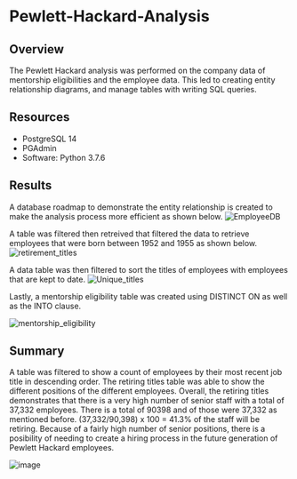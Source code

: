 # Pewlett-Hackard-Analysis

## Overview 

The Pewlett Hackard analysis was performed on the company data of mentorship eligibilities and the employee data. This led to creating entity relationship diagrams, and manage tables with writing SQL queries. 

## Resources

- PostgreSQL 14
- PGAdmin
- Software: Python 3.7.6

## Results

A database roadmap to demonstrate the entity relationship is created to make the analysis process more efficient as shown below. 
![EmployeeDB](https://user-images.githubusercontent.com/95547517/153546430-2393acb9-010c-439e-9e3b-d509456c2d27.png)

A table was filtered then retreived that filtered the data to retrieve employees that were born between 1952 and 1955 as shown below. 
![retirement_titles](https://user-images.githubusercontent.com/95547517/153547728-53216ab9-eb2b-443b-b2de-8b78684f9aab.png)

A data table was then filtered to sort the titles of employees with employees that are kept to date. 
![Unique_titles](https://user-images.githubusercontent.com/95547517/153547965-cf801da2-a243-4d5e-bb1f-63928eb517de.png)

Lastly, a mentorship eligibility table was created using DISTINCT ON as well as the INTO clause.

![mentorship_eligibility](https://user-images.githubusercontent.com/95547517/153549000-eb9cb416-3730-4e55-88e5-d8ec3236308c.PNG)

## Summary

A table was filtered to show a count of employees by their most recent job title in descending order.
The retiring titles table was able to show the different positions of the different employees. Overall, the retiring titles demonstrates that there is a very high number of senior staff with a total of 37,332 employees. There is a total of 90398 and of those were 37,332 as mentioned before. (37,332/90,398) x 100 = 41.3% of the staff will be retiring. Because of a fairly high number of senior positions, there is a posibility of needing to create a hiring process in the future generation of Pewlett Hackard employees.

![image](https://user-images.githubusercontent.com/95547517/153548367-12af65dd-f138-45e2-849f-e0bc8c3f76f6.png)
